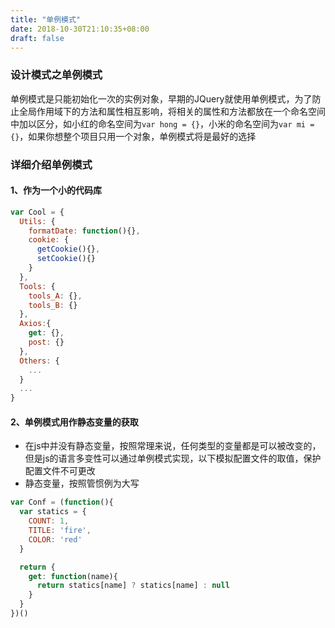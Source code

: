 ```yaml
---
title: "单例模式"
date: 2018-10-30T21:10:35+08:00
draft: false
---
```


### 设计模式之单例模式

单例模式是只能初始化一次的实例对象，早期的JQuery就使用单例模式，为了防止全局作用域下的方法和属性相互影响，将相关的属性和方法都放在一个命名空间中加以区分，如小红的命名空间为`var hong = {}`，小米的命名空间为`var mi = {}`，如果你想整个项目只用一个对象，单例模式将是最好的选择

### 详细介绍单例模式

#### 1、作为一个小的代码库

```javascript
var Cool = {
  Utils: {
    formatDate: function(){},
    cookie: {
      getCookie(){},
      setCookie(){}
    }
  },
  Tools: {
    tools_A: {},
    tools_B: {}
  },
  Axios:{
    get: {},
    post: {}
  },
  Others: {
    ...
  }
  ...
}
```

#### 2、单例模式用作静态变量的获取
  
- 在js中并没有静态变量，按照常理来说，任何类型的变量都是可以被改变的，但是js的语言多变性可以通过单例模式实现，以下模拟配置文件的取值，保护配置文件不可更改
- 静态变量，按照管惯例为大写

```javascript
var Conf = (function(){
  var statics = {
    COUNT: 1,
    TITLE: 'fire',
    COLOR: 'red'
  }

  return {
    get: function(name){
      return statics[name] ? statics[name] : null
    }
  }
})()
```
